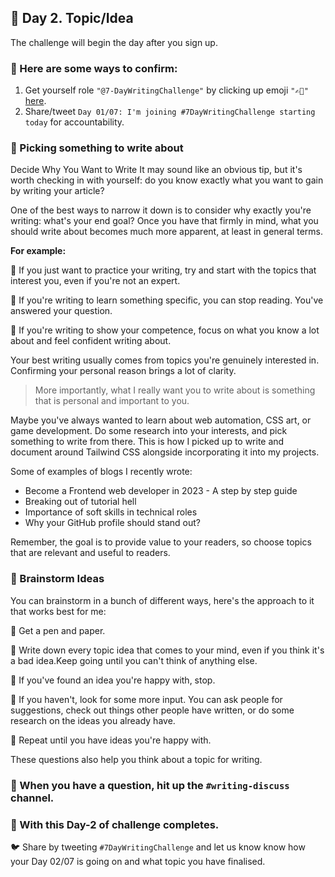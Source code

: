 ## 🔶 Day 2. Topic/Idea

The challenge will begin the day after you sign up.

### 📍 Here are some ways to confirm:
1. Get yourself role `"@7-DayWritingChallenge"` by clicking up emoji `"✍🏻"` [here](https://discord.com/channels/1073966100552896632/1077232921095716895/1077321891309682738).  
2. Share/tweet `Day 01/07: I'm joining #7DayWritingChallenge starting today` for accountability.

### 📍 Picking something to write about
Decide Why You Want to Write
It may sound like an obvious tip, but it's worth checking in with yourself: do you know exactly what you want to gain by writing your article?

One of the best ways to narrow it down is to consider why exactly you're writing: what's your end goal?
Once you have that firmly in mind, what you should write about becomes much more apparent, at least in general terms.

**For example:**

🔶 If you just want to practice your writing, try and start with the topics that interest you, even if you're not an expert.

🔶 If you're writing to learn something specific, you can stop reading. You've answered your question. 

🔶 If you're writing to show your competence, focus on what you know a lot about and feel confident writing about.

Your best writing usually comes from topics you're genuinely interested in. Confirming your personal reason brings a lot of clarity. 

> More importantly, what I really want you to write about is something that is personal and important to you.

Maybe you've always wanted to learn about web automation, CSS art, or game development. Do some research into your interests, and pick something to write from there. This is how I picked up to write and document around Tailwind CSS alongside incorporating it into my projects.

Some of examples of blogs I recently wrote:
* Become a Frontend web developer in 2023 - A step by step guide
* Breaking out of tutorial hell
* Importance of soft skills in technical roles
* Why your GitHub profile should stand out?

Remember, the goal is to provide value to your readers, so choose topics that are relevant and useful to readers.

### 📍 Brainstorm Ideas
You can brainstorm in a bunch of different ways, here's the approach to it that works best for me:

🔶 Get a pen and paper.

🔶 Write down every topic idea that comes to your mind, even if you think it's a bad idea.Keep going until you can't think of anything else.

🔶 If you've found an idea you're happy with, stop.

🔶 If you haven't, look for some more input. You can ask people for suggestions, check out things other people have written, or do some research on the ideas you already have.

🔶 Repeat until you have ideas you're happy with.

These questions also help you think about a topic for writing.

### 📜  When you have a question, hit up the `#writing-discuss` channel.
### 🤚 With this Day-2 of challenge completes.
🐦 Share by tweeting `#7DayWritingChallenge` and let us know  know how your Day 02/07 is going on and what topic you have finalised.


